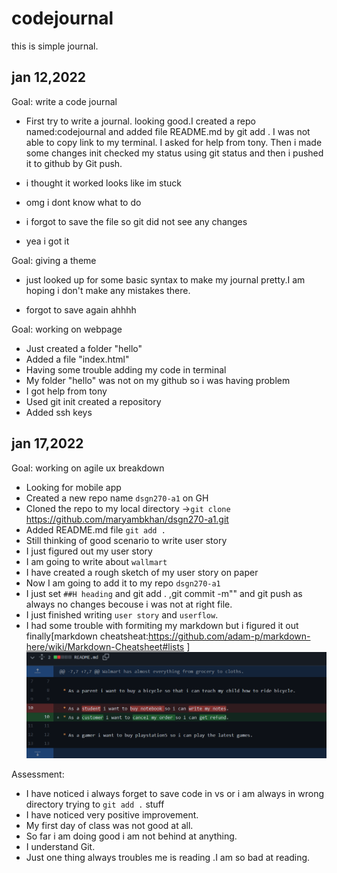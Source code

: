 # codejournal
this is simple journal.

## jan 12,2022
Goal: write a code journal
* First try to write a journal. looking good.I created a repo named:codejournal and added file README.md by git add . I was not able to copy link to my terminal. I asked for help from tony. Then i made some changes init checked my status  using git status and then i pushed it to github by Git push.

* i thought it worked looks like im stuck
* omg i dont know what to do
* i forgot to save the file so git did not see any changes
* yea i got it

Goal: giving a theme 
* just looked up for some basic syntax to make my journal pretty.I am hoping i don't make any mistakes there.

* forgot to save again ahhhh

Goal: working on webpage

* Just created a folder "hello"
* Added a file "index.html"
* Having some trouble adding my code in terminal
* My folder "hello" was not on my github so i was having problem
* I got help from tony
* Used git init created a repository
* Added ssh keys
## jan 17,2022
Goal: working on agile ux breakdown

* Looking for mobile app
* Created a new repo name `dsgn270-a1` on GH
* Cloned the repo to my local directory ->`git clone` https://github.com/maryambkhan/dsgn270-a1.git
* Added README.md file `git add .`
* Still thinking of good scenario to write user story
* I just figured out my user story
* I am going to write about `wallmart`
* I have created a rough sketch of my user story on paper
* Now I am going to add it to my repo `dsgn270-a1` 
* I just set `##H heading` and git add . ,git commit -m"" and git push as always no changes becouse i was not at right file.
*  I just finished writing `user story` and `userflow`.
* I had some trouble with formiting my markdown but i figured it out finally[markdown cheatsheat:https://github.com/adam-p/markdown-here/wiki/Markdown-Cheatsheet#lists ]
![user_story](images/dsgn.png)


Assessment:

* I have noticed i always forget to save code in vs
or i am always in wrong directory trying to `git add .` stuff
* I have noticed very positive improvement.
* My first day of class was not good at all.
* So far i am doing good i am not behind at anything.
* I understand Git.
* Just one thing always troubles me is reading .I am so bad at reading.




